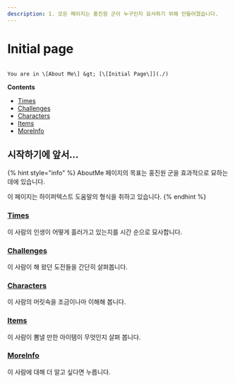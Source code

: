```yaml
---
description: 1. 모든 페이지는 홍진원 군이 누구인지 묘사하기 위해 만들어졌습니다.
---
```


# Initial page

                                                                                                                            You are in \[About Me\] &gt; [\[Initial Page\]](./)

**Contents**

* [Times](mytimes.md)
* [Challenges](myhobbies.md)
* [Characters](mycharacters/)
* [Items](myitems/)
* [MoreInfo](moreinfo.md)

## 시작하기에 앞서...

{% hint style="info" %}
AboutMe 페이지의 목표는 홍진원 군을 효과적으로 묘하는 데에 있습니다.

이 페이지는 하이퍼텍스트 도움말의 형식을 취하고 있습니다. 
{% endhint %}

### [Times](mytimes.md)

이 사람의 인생이 어떻게 흘러가고 있는지를 시간 순으로 묘사합니다.



### [Challenges](myhobbies.md)

이 사람이 해 왔던 도전들을 간단히 살펴봅니다. 



### [Characters](mycharacters/)

이 사람의 머릿속을 조금이나마 이해해 봅니다.



### [Items](myitems/)

이 사람이 뽐낼 만한 아이템이 무엇인지 살펴 봅니다.



### [MoreInfo](moreinfo.md)

이 사람에 대해 더 알고 싶다면 누릅니다.







